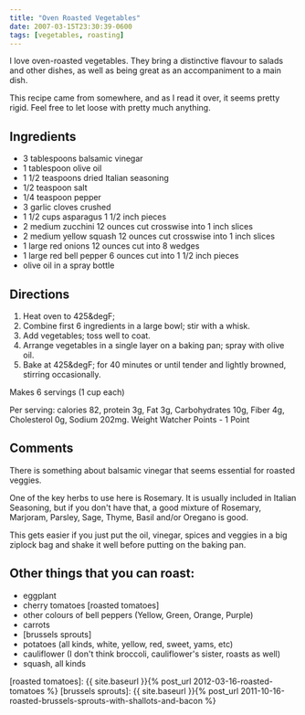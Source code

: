 ```yaml
---
title: "Oven Roasted Vegetables"
date: 2007-03-15T23:30:39-0600
tags: [vegetables, roasting]
---
```

I love oven-roasted vegetables. They bring a distinctive flavour to salads and other dishes, as well as being great as an accompaniment to a main dish.

This recipe came from somewhere, and as I read it over, it seems pretty rigid. Feel free to let loose with pretty much anything.

## Ingredients

* 3 tablespoons balsamic vinegar
* 1 tablespoon olive oil
* 1 1/2 teaspoons dried Italian seasoning
* 1/2 teaspoon salt
* 1/4 teaspoon pepper
* 3 garlic cloves crushed
* 1 1/2 cups asparagus 1 1/2 inch pieces
* 2 medium zucchini 12 ounces  cut crosswise into 1 inch slices
* 2 medium yellow squash 12 ounces cut crosswise into 1 inch slices
* 1 large red onions 12 ounces cut into 8 wedges
* 1 large red bell pepper 6 ounces cut into 1 1/2 inch pieces
* olive oil in a spray bottle

## Directions
1. Heat oven to 425&degF;
1. Combine first 6 ingredients in a large bowl; stir with a whisk.
1. Add vegetables; toss well to coat.
1. Arrange vegetables in a single layer on a baking pan; spray with olive oil.
1. Bake at 425&degF; for 40 minutes or until tender and lightly browned, stirring occasionally.

Makes 6 servings (1 cup each)

Per serving: calories 82, protein 3g, Fat 3g, Carbohydrates 10g, Fiber 4g, Cholesterol 0g, Sodium 202mg. Weight Watcher Points - 1 Point


## Comments

There is something about balsamic vinegar that seems essential for roasted veggies.

One of the key herbs to use here is Rosemary. It is usually included in Italian Seasoning, but if you don't have that, a good mixture of Rosemary, Marjoram, Parsley, Sage, Thyme, Basil and/or Oregano is good.

This gets easier if you just put the oil, vinegar, spices and veggies in a big ziplock bag and shake it well before putting on the baking pan.

## Other things that you can roast:

* eggplant
* cherry tomatoes [roasted tomatoes]
* other colours of bell peppers (Yellow, Green, Orange, Purple)
* carrots
* [brussels sprouts]
* potatoes (all kinds, white, yellow, red, sweet, yams, etc)
* cauliflower (I don't think broccoli, cauliflower's sister, roasts as well)
* squash, all kinds

[roasted tomatoes]: {{ site.baseurl }}{% post_url 2012-03-16-roasted-tomatoes %}
[brussels sprouts]: {{ site.baseurl }}{% post_url 2011-10-16-roasted-brussels-sprouts-with-shallots-and-bacon %}
